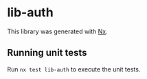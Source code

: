 # lib-auth

This library was generated with [Nx](https://nx.dev).

## Running unit tests

Run `nx test lib-auth` to execute the unit tests.

